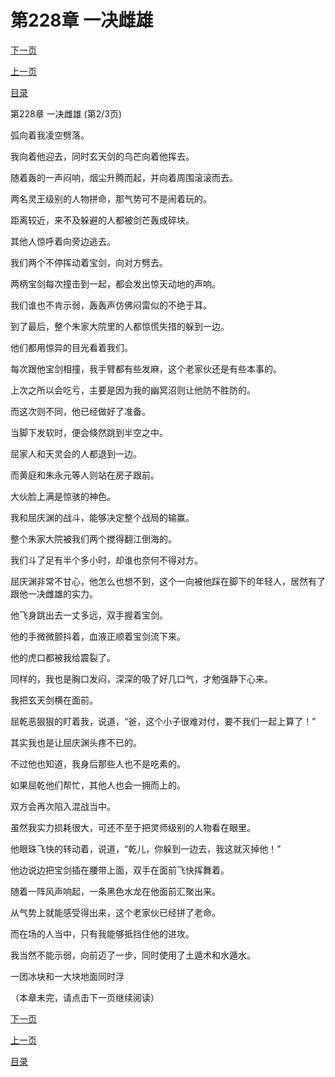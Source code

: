 <h1>第228章    一决雌雄</h1>
            <div><p><a href="./683_%E7%AC%AC228%E7%AB%A0_%E4%B8%80%E5%86%B3%E9%9B%8C%E9%9B%84.md">下一页</a></p><p><a href="./681_%E7%AC%AC228%E7%AB%A0_%E4%B8%80%E5%86%B3%E9%9B%8C%E9%9B%84.md">上一页</a></p><p><a href="../">目录</a></p></div>
            <div><p>第228章    一决雌雄 (第2/3页)</p><p>弧向着我凌空劈落。</p><p>我向着他迎去，同时玄天剑的乌芒向着他挥去。</p><p>随着轰的一声闷响，烟尘升腾而起，并向着周围滚滚而去。</p><p>两名灵王级别的人物拼命，那气势可不是闹着玩的。</p><p>距离较近，来不及躲避的人都被剑芒轰成碎块。</p><p>其他人惊呼着向旁边逃去。</p><p>我们两个不停挥动着宝剑，向对方劈去。</p><p>两柄宝剑每次撞击到一起，都会发出惊天动地的声响。</p><p>我们谁也不肯示弱，轰轰声仿佛闷雷似的不绝于耳。</p><p>到了最后，整个朱家大院里的人都惊慌失措的躲到一边。</p><p>他们都用惊异的目光看着我们。</p><p>每次跟他宝剑相撞，我手臂都有些发麻，这个老家伙还是有些本事的。</p><p>上次之所以会吃亏，主要是因为我的幽冥沼则让他防不胜防的。</p><p>而这次则不同，他已经做好了准备。</p><p>当脚下发软时，便会倏然跳到半空之中。</p><p>屈家人和天灵会的人都退到一边。</p><p>而黄庭和朱永元等人则站在房子跟前。</p><p>大伙脸上满是惊骇的神色。</p><p>我和屈庆渊的战斗，能够决定整个战局的输赢。</p><p>整个朱家大院被我们两个搅得翻江倒海的。</p><p>我们斗了足有半个多小时，却谁也奈何不得对方。</p><p>屈庆渊非常不甘心，他怎么也想不到，这个一向被他踩在脚下的年轻人，居然有了跟他一决雌雄的实力。</p><p>他飞身跳出去一丈多远，双手握着宝剑。</p><p>他的手微微颤抖着，血液正顺着宝剑流下来。</p><p>他的虎口都被我给震裂了。</p><p>同样的，我也是胸口发闷，深深的吸了好几口气，才勉强静下心来。</p><p>我把玄天剑横在面前。</p><p>屈乾恶狠狠的盯着我，说道，“爸，这个小子很难对付，要不我们一起上算了！”</p><p>其实我也是让屈庆渊头疼不已的。</p><p>不过他也知道，我身后那些人也不是吃素的。</p><p>如果屈乾他们帮忙，其他人也会一拥而上的。</p><p>双方会再次陷入混战当中。</p><p>虽然我实力损耗很大，可还不至于把灵师级别的人物看在眼里。</p><p>他眼珠飞快的转动着，说道，“乾儿，你躲到一边去，我这就灭掉他！”</p><p>他边说边把宝剑插在腰带上面，双手在面前飞快挥舞着。</p><p>随着一阵风声响起，一条黑色水龙在他面前汇聚出来。</p><p>从气势上就能感受得出来，这个老家伙已经拼了老命。</p><p>而在场的人当中，只有我能够抵挡住他的进攻。</p><p>我当然不能示弱，向前迈了一步，同时使用了土遁术和水遁水。</p><p>一团冰块和一大块地面同时浮</p><p>（本章未完，请点击下一页继续阅读）</p></div>
            <div><p><a href="./683_%E7%AC%AC228%E7%AB%A0_%E4%B8%80%E5%86%B3%E9%9B%8C%E9%9B%84.md">下一页</a></p><p><a href="./681_%E7%AC%AC228%E7%AB%A0_%E4%B8%80%E5%86%B3%E9%9B%8C%E9%9B%84.md">上一页</a></p><p><a href="../">目录</a></p></div>